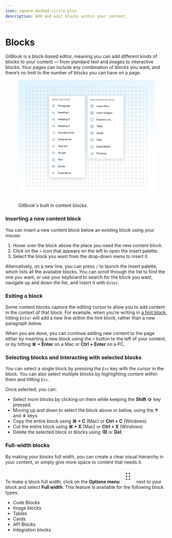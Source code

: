 ```yaml
---
icon: square-dashed-circle-plus
description: Add and edit blocks within your content.
---
```


# Blocks

GitBook is a block-based editor, meaning you can add different kinds of blocks to your content — from standard text and images to interactive blocks. Your pages can include any combination of blocks you want, and there’s no limit to the number of blocks you can have on a page.

<figure><img src="../../.gitbook/assets/10_01_25_content_blocks.svg" alt=""><figcaption><p>GitBook's built in content blocks.</p></figcaption></figure>

### Inserting a new content block

You can insert a new content block below an existing block using your mouse:

1. Hover over the block above the place you need the new content block.
2. Click on the `+` icon that appears on the left to open the insert palette.
3. Select the block you want from the drop-down menu to insert it.

Alternatively, on a new line, you can press `/` to launch the insert palette, which lists all the available blocks. You can scroll through the list to find the one you want, or use your keyboard to search for the block you want, navigate up and down the list, and insert it with `Enter`.

### Exiting a block

Some content blocks capture the editing cursor to allow you to add content in the context of that block. For example, when you’re writing in [a hint block](hint.md), hitting `Enter` will add a new line within the hint block, rather than a new paragraph below.

When you are done, you can continue adding new content to the page either by inserting a new block using the `+` button to the left of your content, or by hitting **⌘ + Enter** on a Mac or **Ctrl + Enter** on a PC.

### Selecting blocks and interacting with selected blocks

You can select a single block by pressing the `Esc` key with the cursor in the block. You can also select multiple blocks by highlighting content within them and hitting `Esc`.

Once selected, you can:

* Select more blocks by clicking on them while keeping the **Shift ⇧** key pressed.
* Moving up and down to select the block above or below, using the **↑** and **↓** keys
* Copy the entire block using **⌘ + C** (Mac) or **Ctrl + C** (Windows)
* Cut the entire block using **⌘ + X** (Mac) or **Ctrl + X** (Windows)
* Delete the selected block or blocks using **⌫** or **Del**.

### Full-width blocks

By making your blocks full width, you can create a clear visual hierarchy in your content, or simply give more space to content that needs it.

To make a block full width, click on the **Options menu** <picture><source srcset="../../.gitbook/assets/options_menu_icon_dark.svg" media="(prefers-color-scheme: dark)"><img src="../../.gitbook/assets/options_icon_light (1).svg" alt=""></picture> next to your block and select **Full width**. This feature is available for the following block types:

* Code Blocks
* Image blocks
* Tables
* Cards
* API Blocks
* Integration blocks
